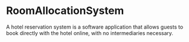 # RoomAllocationSystem
A hotel reservation system is a software application that allows guests to book directly with the hotel online, with no intermediaries necessary.
